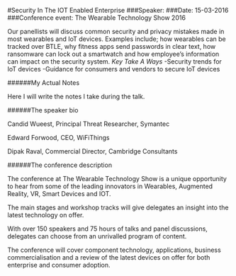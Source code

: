 #Security In The IOT Enabled Enterprise
###Speaker:
###Date: 15-03-2016
###Conference event: The Wearable Technology Show 2016

Our panellists will discuss common security and privacy mistakes made in most wearables and IoT devices. Examples include; how wearables can be tracked over BTLE, why fitness apps send passwords in clear text, how ransomware can lock out a smartwatch and how employee’s information can impact on the security system.
_Key Take A Ways_
-Security trends for IoT devices
-Guidance for consumers and vendors to secure IoT devices

######My Actual Notes

Here I will write the notes I take during the talk.

######The speaker bio

 Candid Wueest, Principal Threat Researcher, Symantec

 Edward Forwood, CEO, WiFiThings

 Dipak Raval, Commercial Director, Cambridge Consultants
 
######The conference description

The conference at The Wearable Technology Show is a unique opportunity to hear from some of the leading innovators in Wearables, Augmented Reality, VR, Smart Devices and IOT.

The main stages and workshop tracks will give delegates an insight into the latest technology on offer.

With over 150 speakers and 75 hours of talks and panel discussions, delegates can choose from an unrivalled program of content.

The conference will cover component technology, applications, business commercialisation and a review of the latest devices on offer for both enterprise and consumer adoption.